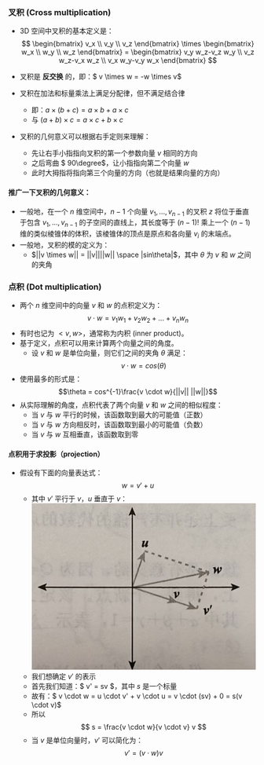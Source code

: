 ### 叉积 (Cross multiplication)
- 3D 空间中叉积的基本定义是：
$$
\begin{bmatrix}
v_x \\
v_y \\
v_z
\end{bmatrix} \times 
\begin{bmatrix}
w_x \\
w_y \\
w_z
\end{bmatrix} =
\begin{bmatrix}
v_y w_z-v_z w_y \\
v_z w_z-v_x w_z \\
v_x w_y-v_y w_x
\end{bmatrix}
$$

- 叉积是 **反交换** 的，即：$ v \times w = -w \times v$
- 叉积在加法和标量乘法上满足分配律，但不满足结合律
    - 即：$a \times (b + c) = a \times b + a \times c$
    - 与 $(a+b) \times c = a \times c + b \times c$
- 叉积的几何意义可以根据右手定则来理解：
    - 先让右手小指指向叉积的第一个参数向量 $v$ 相同的方向
    - 之后弯曲 $ 90\degree$，让小指指向第二个向量 $w$
    - 此时大拇指将指向第三个向量的方向（也就是结果向量的方向）
#### 推广一下叉积的几何意义：
- 一般地，在一个 $n$ 维空间中，$n-1$ 个向量 $v_1, ..., v_{n-1}$ 的叉积 $z$ 将位于垂直于包含 $v_1, ..., v_{n-1}$ 的子空间的直线上，其长度等于 $(n-1)!$ 乘上一个 $(n-1)$ 维的类似棱锥体的体积，该棱锥体的顶点是原点和各向量 $v_i$ 的末端点。
- 一般地，叉积的模的定义为：
    - $||v \times w|| = ||v||||w|| \space |sin\theta|$，其中 $\theta$ 为 $v$ 和 $w$ 之间的夹角

### 点积 (Dot multiplication)
- 两个 $n$ 维空间中的向量 $v$ 和 $w$ 的点积定义为：$$v \cdot w = v_1w_1+v_2w_2+...+v_n w_n$$
- 有时也记为 $<v, w>$，通常称为内积 (inner product)。
- 基于定义，点积可以用来计算两个向量之间的角度。
    - 设 $v$ 和 $w$ 是单位向量，则它们之间的夹角 $\theta$ 满足：$$v \cdot w = cos(\theta)$$
- 使用最多的形式是：$$\theta = cos^{-1}\frac{v \cdot w}{||v|| ||w||}$$
- 从实际理解的角度，点积代表了两个向量 $v$ 和 $w$ 之间的相似程度：
    - 当 $v$ 与 $w$ 平行的时候，该函数取到最大的可能值（正数）
    - 当 $v$ 与 $w$ 方向相反时，该函数取到最小的可能值（负数）
    - 当 $v$ 与 $w$ 互相垂直，该函数取到零
#### 点积用于求投影（projection）
- 假设有下面的向量表达式：$$w = v'+u$$
    - 其中 $v'$ 平行于 $v$，$u$ 垂直于 $v$：
    ![alt text](projection.jpg)
    - 我们想确定 $v'$ 的表示
    - 首先我们知道：$ v' = sv $，其中 $s$ 是一个标量
    - 故有：$ v \cdot w = u \cdot v' + v \cdot u = v \cdot (sv) + 0 = s(v \cdot v)$
    - 所以 $$ s = \frac{v \cdot w}{v \cdot v} v $$
    - 当 $v$ 是单位向量时，$v'$ 可以简化为：$$v' = (v \cdot w)v$$